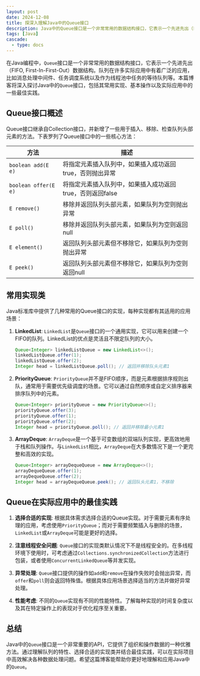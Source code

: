 ```yaml
---
layout: post
date: 2024-12-08
title: 探深入理解Java中的Queue接口
description: Java中的Queue接口是一个非常常用的数据结构接口，它表示一个先进先出（FIFO, First-In-First-Out）数据结构。本文将深入探讨Java中的Queue接口，包括其常用实现、基本操作以及实际应用中的一些最佳实践。
tags: [Java]
cascade:
  - type: docs
---
```


在Java编程中，`Queue`接口是一个非常常用的数据结构接口，它表示一个先进先出（FIFO, First-In-First-Out）数据结构。队列在许多实际应用中有着广泛的应用，比如消息处理中间件、任务调度系统以及作为线程池中任务的等待队列等。本篇博客将深入探讨Java中的`Queue`接口，包括其常用实现、基本操作以及实际应用中的一些最佳实践。

## Queue接口概述

Queue接口继承自Collection接口，并新增了一些用于插入、移除、检查队列头部元素的方法。下表罗列了Queue接口中的一些核心方法：

| 方法               | 描述                                                         |
|--------------------|------------------------------------------------------------|
| `boolean add(E e)` | 将指定元素插入队列中，如果插入成功返回true，否则抛出异常     |
| `boolean offer(E e)`| 将指定元素插入队列中，如果插入成功返回true，否则返回false   |
| `E remove()`       | 移除并返回队列头部元素，如果队列为空则抛出异常               |
| `E poll()`         | 移除并返回队列头部元素，如果队列为空则返回null                |
| `E element()`      | 返回队列头部元素但不移除它，如果队列为空则抛出异常           |
| `E peek()`         | 返回队列头部元素但不移除它，如果队列为空则返回null           |

## 常用实现类

Java标准库中提供了几种常用的Queue接口的实现，每种实现都有其适用的应用场景：

1. **LinkedList**: `LinkedList`是`Queue`接口的一个通用实现，它可以用来创建一个FIFO的队列。LinkedList的优点是灵活且不限定队列的大小。

    ```java
    Queue<Integer> linkedListQueue = new LinkedList<>();
    linkedListQueue.offer(1);
    linkedListQueue.offer(2);
    Integer head = linkedListQueue.poll(); // 返回并移除队头元素1
    ```

2. **PriorityQueue**: `PriorityQueue`并不是FIFO顺序，而是元素根据排序规则出队，通常用于需要优先级调度的场景。它可以通过自然顺序或自定义排序器来排序队列中的元素。

    ```java
    Queue<Integer> priorityQueue = new PriorityQueue<>();
    priorityQueue.offer(3);
    priorityQueue.offer(1);
    priorityQueue.offer(2);
    Integer head = priorityQueue.poll(); // 返回并移除最小元素1
    ```

3. **ArrayDeque**: `ArrayDeque`是一个基于可变数组的双端队列实现，更高效地用于栈和队列操作。与`LinkedList`相比，`ArrayDeque`在大多数情况下是一个更完整和高效的实现。

    ```java
    Queue<Integer> arrayDequeQueue = new ArrayDeque<>();
    arrayDequeQueue.offer(1);
    arrayDequeQueue.offer(2);
    Integer head = arrayDequeQueue.peek(); // 返回队头元素1，不移除
    ```

## Queue在实际应用中的最佳实践

1. **选择合适的实现**: 根据具体需求选择合适的Queue实现。对于需要元素有序处理的应用，考虑使用`PriorityQueue`；而对于需要频繁插入与删除的场景，`LinkedList`或`ArrayDeque`可能是更好的选择。

2. **注意线程安全问题**: `Queue`接口的实现类默认情况下不是线程安全的。在多线程环境下使用时，可考虑通过`Collections.synchronizedCollection`方法进行包装，或者使用`ConcurrentLinkedQueue`等并发实现。

3. **异常处理**: `Queue`接口提供的操作如`add`和`remove`在操作失败时会抛出异常，而`offer`和`poll`则会返回特殊值。根据具体应用场景选择适当的方法并做好异常处理。

4. **性能考虑**: 不同的`Queue`实现有不同的性能特性。了解每种实现的时间复杂度以及其在特定操作上的表现对于优化程序至关重要。

## 总结

Java中的`Queue`接口是一个非常重要的API，它提供了组织和操作数据的一种优雅方法。通过理解队列的特性、选择合适的实现类并结合最佳实践，可以在实际项目中高效解决各种数据处理问题。希望这篇博客能帮助你更好地理解和应用Java中的`Queue`。